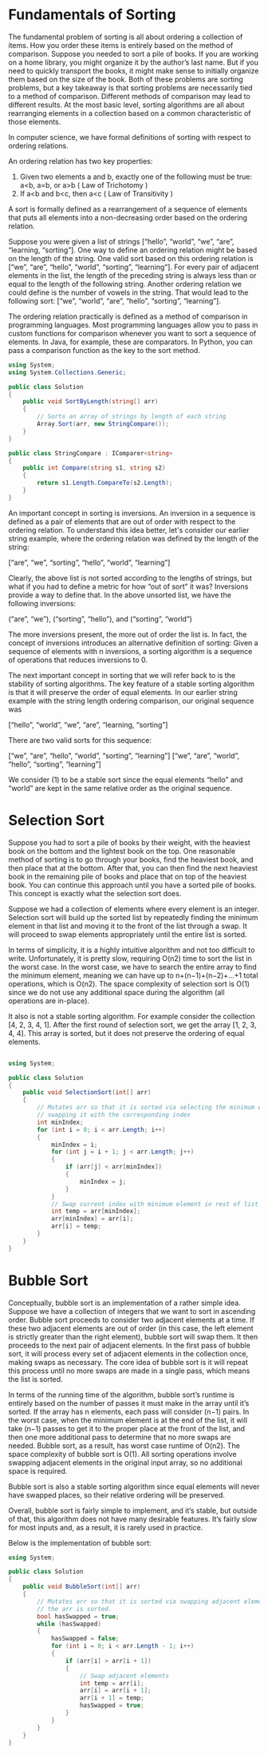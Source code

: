 # Fundamentals of Sorting

The fundamental problem of sorting is all about ordering a collection of items. How you order these items is entirely based on the method of comparison. Suppose you needed to sort a pile of books. If you are working on a home library, you might organize it by the author’s last name. But if you need to quickly transport the books, it might make sense to initially organize them based on the size of the book. Both of these problems are sorting problems, but a key takeaway is that sorting problems are necessarily tied to a method of comparison. Different methods of comparison may lead to different results. At the most basic level, sorting algorithms are all about rearranging elements in a collection based on a common characteristic of those elements.

In computer science, we have formal definitions of sorting with respect to ordering relations.

An ordering relation has two key properties:
1. Given two elements a and b, exactly one of the following must be true: a<b, a=b, or a>b ( Law of Trichotomy ) 
2. If a<b and b<c, then a<c ( Law of Transitivity )

A sort is formally defined as a rearrangement of a sequence of elements that puts all elements into a non-decreasing order based on the ordering relation.

Suppose you were given a list of strings [“hello”, “world”, “we”, “are”, “learning, “sorting”]. One way to define an ordering relation might be based on the length of the string. One valid sort based on this ordering relation is [“we”, “are”, “hello”, “world”, “sorting”, “learning”]. For every pair of adjacent elements in the list, the length of the preceding string is always less than or equal to the length of the following string. Another ordering relation we could define is the number of vowels in the string. That would lead to the following sort: [“we”, “world”, “are”, “hello”, “sorting”, “learning”].

The ordering relation practically is defined as a method of comparison in programming languages. Most programming languages allow you to pass in custom functions for comparison whenever you want to sort a sequence of elements. In Java, for example, these are comparators. In Python, you can pass a comparison function as the key to the sort method.

```csharp
using System;
using System.Collections.Generic;

public class Solution
{
    public void SortByLength(string[] arr)
    {
        // Sorts an array of strings by length of each string
        Array.Sort(arr, new StringCompare());
    }
}

public class StringCompare : IComparer<string>
{
    public int Compare(string s1, string s2)
    {
        return s1.Length.CompareTo(s2.Length);
    }
}
```

An important concept in sorting is inversions. An inversion in a sequence is defined as a pair of elements that are out of order with respect to the ordering relation. To understand this idea better, let's consider our earlier string example, where the ordering relation was defined by the length of the string:

[“are”, “we”, “sorting”, “hello”, “world”, “learning”]

Clearly, the above list is not sorted according to the lengths of strings, but what if you had to define a metric for how “out of sort” it was? Inversions provide a way to define that. In the above unsorted list, we have the following inversions:

(“are”, “we”), (“sorting”, “hello”), and (“sorting”, “world”)

The more inversions present, the more out of order the list is. In fact, the concept of inversions introduces an alternative definition of sorting: Given a sequence of elements with n inversions, a sorting algorithm is a sequence of operations that reduces inversions to 0.

The next important concept in sorting that we will refer back to is the stability of sorting algorithms. The key feature of a stable sorting algorithm is that it will preserve the order of equal elements. In our earlier string example with the string length ordering comparison, our original sequence was 

[“hello”, “world”, “we”, “are”, “learning, “sorting”]

There are two valid sorts for this sequence:

[“we”, “are”, “hello”, “world”, “sorting”, “learning”]
[“we”, “are”, “world”, “hello”, “sorting”, “learning”]

We consider (1) to be a stable sort since the equal elements “hello” and “world” are kept in the same relative order as the original sequence.

# Selection Sort

Suppose you had to sort a pile of books by their weight, with the heaviest book on the bottom and the lightest book on the top. One reasonable method of sorting is to go through your books, find the heaviest book, and then place that at the bottom. After that, you can then find the next heaviest book in the remaining pile of books and place that on top of the heaviest book. You can continue this approach until you have a sorted pile of books. This concept is exactly what the selection sort does.

Suppose we had a collection of elements where every element is an integer. Selection sort will build up the sorted list by repeatedly finding the minimum element in that list and moving it to the front of the list through a swap. It will proceed to swap elements appropriately until the entire list is sorted.

In terms of simplicity, it is a highly intuitive algorithm and not too difficult to write. Unfortunately, it is pretty slow, requiring O(n2) time to sort the list in the worst case. In the worst case, we have to search the entire array to find the minimum element, meaning we can have up to n+(n−1)+(n−2)+…+1 total operations, which is O(n2). The space complexity of selection sort is O(1) since we do not use any additional space during the algorithm (all operations are in-place).

It also is not a stable sorting algorithm. For example consider the collection [4, 2, 3, 4, 1]. After the first round of selection sort, we get the array [1, 2, 3, 4, 4]. This array is sorted, but it does not preserve the ordering of equal elements.

```csharp

using System;

public class Solution
{
    public void SelectionSort(int[] arr)
    {
        // Mutates arr so that it is sorted via selecting the minimum element and
        // swapping it with the corresponding index
        int minIndex;
        for (int i = 0; i < arr.Length; i++)
        {
            minIndex = i;
            for (int j = i + 1; j < arr.Length; j++)
            {
                if (arr[j] < arr[minIndex])
                {
                    minIndex = j;
                }
            }
            // Swap current index with minimum element in rest of list
            int temp = arr[minIndex];
            arr[minIndex] = arr[i];
            arr[i] = temp;
        }
    }
}
```
# Bubble Sort

Conceptually, bubble sort is an implementation of a rather simple idea. Suppose we have a collection of integers that we want to sort in ascending order. Bubble sort proceeds to consider two adjacent elements at a time. If these two adjacent elements are out of order (in this case, the left element is strictly greater than the right element), bubble sort will swap them. It then proceeds to the next pair of adjacent elements. In the first pass of bubble sort, it will process every set of adjacent elements in the collection once, making swaps as necessary. The core idea of bubble sort is it will repeat this process until no more swaps are made in a single pass, which means the list is sorted.

In terms of the running time of the algorithm, bubble sort’s runtime is entirely based on the number of passes it must make in the array until it’s sorted. If the array has n elements, each pass will consider (n−1) pairs. In the worst case, when the minimum element is at the end of the list, it will take (n−1) passes to get it to the proper place at the front of the list, and then one more additional pass to determine that no more swaps are needed. Bubble sort, as a result, has worst case runtime of O(n2). The space complexity of bubble sort is O(1). All sorting operations involve swapping adjacent elements in the original input array, so no additional space is required.

Bubble sort is also a stable sorting algorithm since equal elements will never have swapped places, so their relative ordering will be preserved.

Overall, bubble sort is fairly simple to implement, and it’s stable, but outside of that, this algorithm does not have many desirable features. It’s fairly slow for most inputs and, as a result, it is rarely used in practice.

Below is the implementation of bubble sort:

```csharp
using System;

public class Solution
{
    public void BubbleSort(int[] arr)
    {
        // Mutates arr so that it is sorted via swapping adjacent elements until
        // the arr is sorted.
        bool hasSwapped = true;
        while (hasSwapped)
        {
            hasSwapped = false;
            for (int i = 0; i < arr.Length - 1; i++)
            {
                if (arr[i] > arr[i + 1])
                {
                    // Swap adjacent elements
                    int temp = arr[i];
                    arr[i] = arr[i + 1];
                    arr[i + 1] = temp;
                    hasSwapped = true;
                }
            }
        }
    }
}
```
